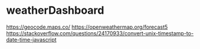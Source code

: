 # weatherDashboard


https://geocode.maps.co/
https://openweathermap.org/forecast5
https://stackoverflow.com/questions/24170933/convert-unix-timestamp-to-date-time-javascript 